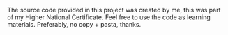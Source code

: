 The source code provided in this project was created by me, this was part of my Higher National Certificate. Feel free to use the code as learning materials. Preferably, no copy + pasta, thanks.
